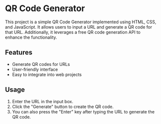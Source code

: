 # QR Code Generator

This project is a simple QR Code Generator implemented using HTML, CSS, and JavaScript. It allows users to input a URL and generate a QR code for that URL. Additionally, it leverages a free QR code generation API to enhance the functionality.

## Features

- Generate QR codes for URLs
- User-friendly interface
- Easy to integrate into web projects

## Usage

1. Enter the URL in the input box.
2. Click the "Generate" button to create the QR code.
3. You can also press the "Enter" key after typing the URL to generate the QR code.


